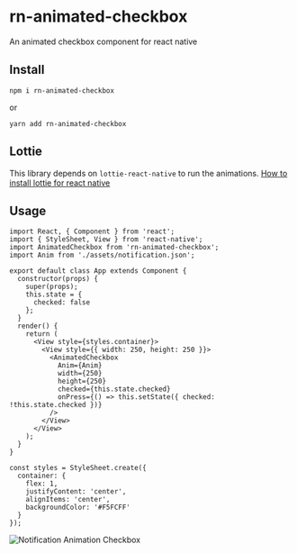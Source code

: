 # rn-animated-checkbox

An animated checkbox component for react native

## Install

`npm i rn-animated-checkbox`

or

`yarn add rn-animated-checkbox`

## Lottie

This library depends on `lottie-react-native` to run the animations. [How to install lottie for react native](https://airbnb.io/lottie/react-native/react-native.html)

## Usage

```
import React, { Component } from 'react';
import { StyleSheet, View } from 'react-native';
import AnimatedCheckbox from 'rn-animated-checkbox';
import Anim from './assets/notification.json';

export default class App extends Component {
  constructor(props) {
    super(props);
    this.state = {
      checked: false
    };
  }
  render() {
    return (
      <View style={styles.container}>
        <View style={{ width: 250, height: 250 }}>
          <AnimatedCheckbox
            Anim={Anim}
            width={250}
            height={250}
            checked={this.state.checked}
            onPress={() => this.setState({ checked: !this.state.checked })}
          />
        </View>
      </View>
    );
  }
}

const styles = StyleSheet.create({
  container: {
    flex: 1,
    justifyContent: 'center',
    alignItems: 'center',
    backgroundColor: '#F5FCFF'
  }
});
```

![Notification Animation Checkbox](https://media.giphy.com/media/euQotBUU5kVTyo6e02/giphy.gif)
